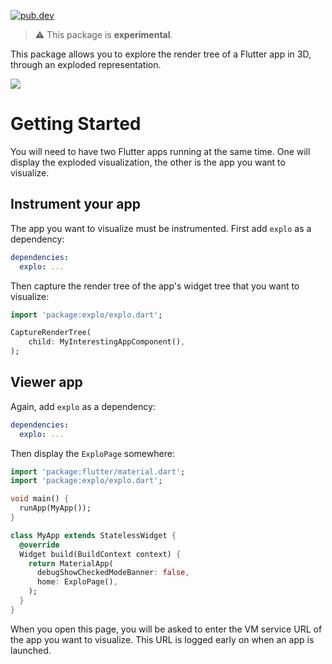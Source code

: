 [![pub.dev](https://badgen.net/pub/v/explo)](https://pub.dev/packages/explo)

> ⚠️ This package is **experimental**.

This package allows you to explore the render tree of a Flutter app in 3D,
through an exploded representation.

<img src="https://github.com/blaugold/explo/raw/master/doc/images/flutter_explode_demo.gif">

# Getting Started

You will need to have two Flutter apps running at the same time. One will
display the exploded visualization, the other is the app you want to visualize.

## Instrument your app

The app you want to visualize must be instrumented. First add `explo` as a
dependency:

```yaml
dependencies:
  explo: ...
```

Then capture the render tree of the app's widget tree that you want to
visualize:

```dart
import 'package:explo/explo.dart';

CaptureRenderTree(
    child: MyInterestingAppComponent(),
);
```

## Viewer app

Again, add `explo` as a dependency:

```yaml
dependencies:
  explo: ...
```

Then display the `ExploPage` somewhere:

```dart
import 'package:flutter/material.dart';
import 'package:explo/explo.dart';

void main() {
  runApp(MyApp());
}

class MyApp extends StatelessWidget {
  @override
  Widget build(BuildContext context) {
    return MaterialApp(
      debugShowCheckedModeBanner: false,
      home: ExploPage(),
    );
  }
}
```

When you open this page, you will be asked to enter the VM service URL of the
app you want to visualize. This URL is logged early on when an app is launched.
